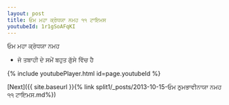 ```yaml
---
layout: post
title: ਓਮ ਮਹਾ ਕ੍ਰੋਧਯਾ ਨਮਹ ੧੧ ਟਾਇਮਸ
youtubeId: 1r1gSoAFqKI
---
```

 
 
 ਓਮ ਮਹਾ ਕ੍ਰੋਧਯਾ ਨਮਹ  
 
 -  ਜੋ ਤਬਾਹੀ ਦੇ ਸਮੇਂ ਬਹੁਤ ਗੁੱਸੇ ਵਿੱਚ ਹੈ 
 
  
 
  
 
 
 
 
 
 


{% include youtubePlayer.html id=page.youtubeId %}
 
[Next]({{ site.baseurl }}{% link  split1/_posts/2013-10-15-ਓਮ ਠੁਮਭਾਵੀਨਾਯਾ ਨਮਹ ੧੧ ਟਾਇਮਸ.md%})
 
